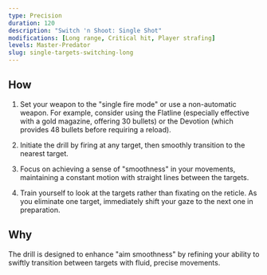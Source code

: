 ```yaml
---
type: Precision
duration: 120
description: "Switch 'n Shoot: Single Shot"
modifications: [Long range, Critical hit, Player strafing]
levels: Master-Predator
slug: single-targets-switching-long
---
```


## How

1. Set your weapon to the "single fire mode" or use a non-automatic weapon. For example, consider using the Flatline (especially effective with a gold magazine, offering 30 bullets) or the Devotion (which provides 48 bullets before requiring a reload).

2. Initiate the drill by firing at any target, then smoothly transition to the nearest target.

3. Focus on achieving a sense of "smoothness" in your movements, maintaining a constant motion with straight lines between the targets.

4. Train yourself to look at the targets rather than fixating on the reticle. As you eliminate one target, immediately shift your gaze to the next one in preparation.

## Why

The drill is designed to enhance "aim smoothness" by refining your ability to swiftly transition between targets with fluid, precise movements.
